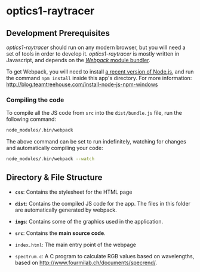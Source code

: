 # optics1-raytracer

## Development Prerequisites
*optics1-raytracer* should run on any modern browser, but you will need a set of tools in order to develop it.
*optics1-raytracer* is mostly written in Javascript, and depends on the [*Webpack* module bundler](https://webpack.js.org/).

To get Webpack, you will need to install [a recent version of Node.js](https://nodejs.org/en/), and run the command `npm install`
inside this app's directory. For more information: http://blog.teamtreehouse.com/install-node-js-npm-windows

### Compiling the code
To compile all the JS code from `src` into the `dist/bundle.js` file, run the following command:
```bash
node_modules/.bin/webpack
```

The above command can be set to run indefinitely, watching for changes and automatically compiling your code:
```bash
node_modules/.bin/webpack --watch
```

## Directory & File Structure
* **`css`**: Contains the stylesheet for the HTML page
* **`dist`**: Contains the compiled JS code for the app. The files in this folder are automatically generated by webpack.
* **`imgs`**: Contains some of the graphics used in the application.
* **`src`**: Contains the **main source code**.

* `index.html`: The main entry point of the webpage
* `spectrum.c`: A C program to calculate RGB values based on wavelengths, based on http://www.fourmilab.ch/documents/specrend/.
